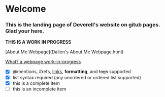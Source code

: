 # **Welcome**

### This is the landing page of Deverell's website on gitub pages. Glad your here.

**THIS IS A WORK IN PROGRESS**



[About Me Webpage](Dallen's About Me Webpage.html)  

[What? a webpage work-in-progress](What.html)

- [x] @mentions, #refs, [links](), **formatting**, and <del>tags</del> supported
- [x] list syntax required (any unordered or ordered list supported)
- [x] this is a complete item
- [ ] this is an incomplete item

